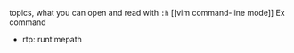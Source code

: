 topics, what you can open and read with `:h` [[vim command-line mode]] Ex command
- rtp: runtimepath